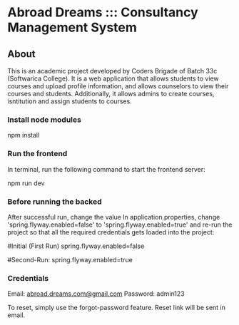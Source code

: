 # Abroad Dreams ::: Consultancy Management System

## About

This is an academic project developed by Coders Brigade of Batch 33c (Softwarica College). It is a web application that allows students to view courses and upload profile information, and allows counselors to view their courses and students. Additionally, it allows admins to create courses, isntitution and assign students to courses.


### Install node modules

npm install


### Run the frontend

In terminal, run the following command to start the frontend server:

npm run dev

### Before running the backed


After successful run, change the value In application.properties, change 'spring.flyway.enabled=false' to 'spring.flyway.enabled=true' and re-run the project so that all the required credentials gets loaded into the project:

#Initial (First Run)
spring.flyway.enabled=false

#Second-Run:
spring.flyway.enabled=true


### Credentials
Email: abroad.dreams.com@gmail.com
Password: admin123

To reset, simply use the forgot-password feature. Reset link will be sent in email.
